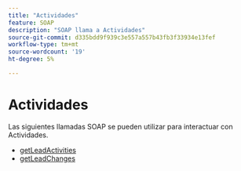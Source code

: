 ```yaml
---
title: "Actividades"
feature: SOAP
description: "SOAP llama a Actividades"
source-git-commit: d335bdd9f939c3e557a557b43fb3f33934e13fef
workflow-type: tm+mt
source-wordcount: '19'
ht-degree: 5%

---
```



# Actividades

Las siguientes llamadas SOAP se pueden utilizar para interactuar con Actividades.

- [getLeadActivities](getleadactivity.md)
- [getLeadChanges](getleadchanges.md)
